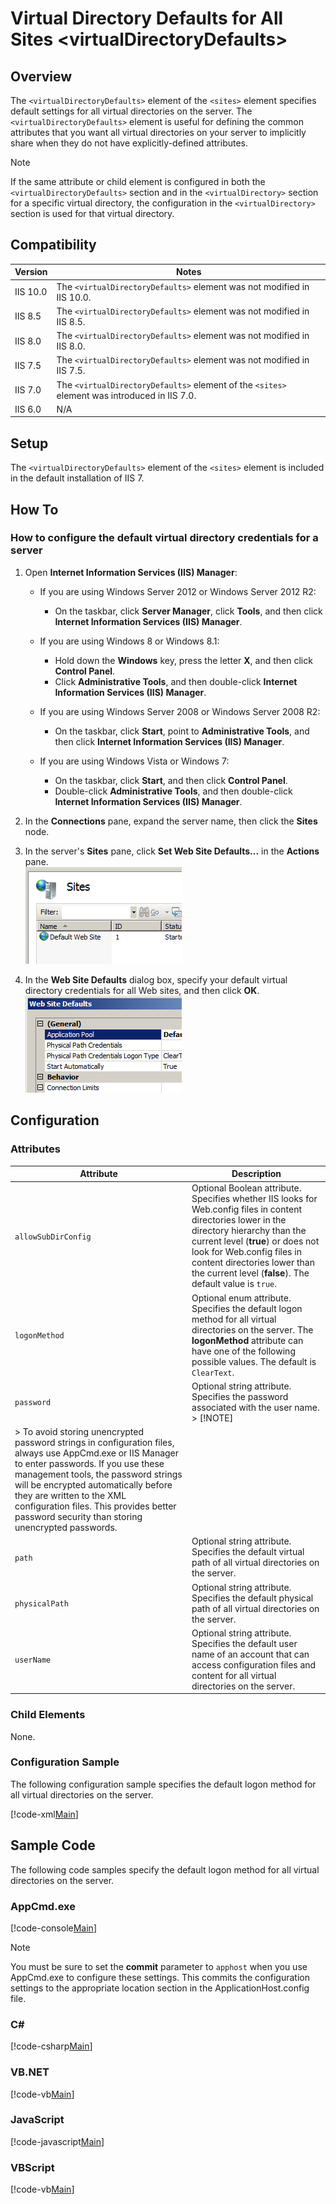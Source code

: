 Virtual Directory Defaults for All Sites &lt;virtualDirectoryDefaults&gt;
====================
<a id="001"></a>
## Overview

The `<virtualDirectoryDefaults>` element of the `<sites>` element specifies default settings for all virtual directories on the server. The `<virtualDirectoryDefaults>` element is useful for defining the common attributes that you want all virtual directories on your server to implicitly share when they do not have explicitly-defined attributes.

> [!NOTE]
> If the same attribute or child element is configured in both the `<virtualDirectoryDefaults>` section and in the `<virtualDirectory>` section for a specific virtual directory, the configuration in the `<virtualDirectory>` section is used for that virtual directory.

<a id="002"></a>
## Compatibility

| Version | Notes |
| --- | --- |
| IIS 10.0 | The `<virtualDirectoryDefaults>` element was not modified in IIS 10.0. |
| IIS 8.5 | The `<virtualDirectoryDefaults>` element was not modified in IIS 8.5. |
| IIS 8.0 | The `<virtualDirectoryDefaults>` element was not modified in IIS 8.0. |
| IIS 7.5 | The `<virtualDirectoryDefaults>` element was not modified in IIS 7.5. |
| IIS 7.0 | The `<virtualDirectoryDefaults>` element of the `<sites>` element was introduced in IIS 7.0. |
| IIS 6.0 | N/A |

<a id="003"></a>
## Setup

The `<virtualDirectoryDefaults>` element of the `<sites>` element is included in the default installation of IIS 7.

<a id="004"></a>
## How To

### How to configure the default virtual directory credentials for a server

1. Open **Internet Information Services (IIS) Manager**: 

    - If you are using Windows Server 2012 or Windows Server 2012 R2: 

        - On the taskbar, click **Server Manager**, click **Tools**, and then click **Internet Information Services (IIS) Manager**.
    - If you are using Windows 8 or Windows 8.1: 

        - Hold down the **Windows** key, press the letter **X**, and then click **Control Panel**.
        - Click **Administrative Tools**, and then double-click **Internet Information Services (IIS) Manager**.
    - If you are using Windows Server 2008 or Windows Server 2008 R2: 

        - On the taskbar, click **Start**, point to **Administrative Tools**, and then click **Internet Information Services (IIS) Manager**.
    - If you are using Windows Vista or Windows 7: 

        - On the taskbar, click **Start**, and then click **Control Panel**.
        - Double-click **Administrative Tools**, and then double-click **Internet Information Services (IIS) Manager**.
2. In the **Connections** pane, expand the server name, then click the **Sites** node.
3. In the server's **Sites** pane, click **Set Web Site Defaults...** in the **Actions** pane.  
    [![](virtualDirectoryDefaults/_static/image2.png)](virtualDirectoryDefaults/_static/image1.png)
4. In the **Web Site Defaults** dialog box, specify your default virtual directory credentials for all Web sites, and then click **OK**.  
    [![](virtualDirectoryDefaults/_static/image4.png)](virtualDirectoryDefaults/_static/image3.png)

<a id="005"></a>
## Configuration

### Attributes

| Attribute | Description |
| --- | --- |
| `allowSubDirConfig` | Optional Boolean attribute. Specifies whether IIS looks for Web.config files in content directories lower in the directory hierarchy than the current level (**true**) or does not look for Web.config files in content directories lower than the current level (**false**). The default value is `true`. |
| `logonMethod` | Optional enum attribute. Specifies the default logon method for all virtual directories on the server. The **logonMethod** attribute can have one of the following possible values. The default is `ClearText`. | Value | Description | | --- | --- | | `Batch` | This logon type is intended for batch servers, where processes may be executing on behalf of a user without that user's direct intervention. The numeric value is `1`. | | `ClearText` | This logon type preserves the name and password in the authentication package. This allows the server to make connections to other network servers while impersonating the client. The numeric value is `3`. | | `Interactive` | This logon type is intended for users who will be using the computer interactively. The numeric value is `0`. | | `Network` | This logon type is intended for high performance servers that authenticate plaintext passwords. Credentials are not cached for this logon type. The numeric value is `2`. | For more information about these values, see [LogonUser](https://msdn.microsoft.com/en-us/library/aa378184.aspx) on the MSDN site. |
| `password` | Optional string attribute. Specifies the password associated with the user name. > [!NOTE]
 > To avoid storing unencrypted password strings in configuration files, always use AppCmd.exe or IIS Manager to enter passwords. If you use these management tools, the password strings will be encrypted automatically before they are written to the XML configuration files. This provides better password security than storing unencrypted passwords. |
| `path` | Optional string attribute. Specifies the default virtual path of all virtual directories on the server. |
| `physicalPath` | Optional string attribute. Specifies the default physical path of all virtual directories on the server. |
| `userName` | Optional string attribute. Specifies the default user name of an account that can access configuration files and content for all virtual directories on the server. |

### Child Elements

None.

### Configuration Sample

The following configuration sample specifies the default logon method for all virtual directories on the server.

[!code-xml[Main](virtualDirectoryDefaults/samples/sample1.xml)]

<a id="006"></a>
## Sample Code

The following code samples specify the default logon method for all virtual directories on the server.

### AppCmd.exe

[!code-console[Main](virtualDirectoryDefaults/samples/sample2.cmd)]

> [!NOTE]
> You must be sure to set the **commit** parameter to `apphost` when you use AppCmd.exe to configure these settings. This commits the configuration settings to the appropriate location section in the ApplicationHost.config file.

### C#

[!code-csharp[Main](virtualDirectoryDefaults/samples/sample3.cs)]

### VB.NET

[!code-vb[Main](virtualDirectoryDefaults/samples/sample4.vb)]

### JavaScript

[!code-javascript[Main](virtualDirectoryDefaults/samples/sample5.js)]

### VBScript

[!code-vb[Main](virtualDirectoryDefaults/samples/sample6.vb)]